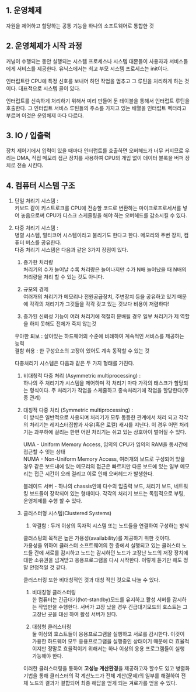 1\. 운영체제
----------
자원을 제어하고 할당하는 공통 기능을 하나의 소프트웨어로 통합한 것  

2\. 운영체제가 시작 과정
------------------
커널이 수행되는 동안 실행되는 시스템 프로세스나 시스템 대몬들이 사용자과 서비스들에게 서비스를 제공한다. 유닉스에서는 최고 부모 시스템 프로세스는 init이다.  

인터럽트란 CPU에 특정 신호를 보내어 하던 작업을 멈추고 그 루틴을 처리하게 하는 것이다. 대표적으로 시스템 콜이 있다.

인터럽트를 신속하게 처리하기 위해서 미리 만들어 둔 테이블을 통해서 인터럽트 루틴을 호출한다. 그 인터럽트 서비스 루틴들의 주소를 가지고 있는 배열을 인터럽트 벡터라고 부르며 이것은 운영체제 마다 다르다.

3\. IO / 입출력
---------------
장치 제어기에서 입력이 있을 때마다 인터럽트를 호출하면 오버헤드가 너무 커지므로 우리는 DMA, 직접 메모리 접근 장치를 사용하여 CPU의 개입 없이 데이터 블록을 버퍼 장치로 전송 시킨다.

4\. 컴퓨터 시스템 구조
--------------------
1. 단일 처리기 시스템 :  
키보드 같이 키스트로크를 CPU에 전송할 코드로 변환하는 마이크로프로세서를 넣어 놓음으로써 CPU가 디스크 스케줄링을 해야 하는 오버헤드를 감소시킬 수 있다.

2. 다중 처리기 시스템 :  
병렬 시스템, 멀티코어 시스템이라고 불리기도 한다고 한다.
메모리와 주변 장치, 컴퓨터 버스를 공유한다.  
다중 처리기 시스템은 다음과 같은 3가지 장점이 있다.  
    1. 증가한 처리량  
        처리기의 수가 늘어날 수록 처리량은 늘어나지만 수가 N배 늘어났을 때 N배의 처리량을 처리 할 수 있는 것도 아니다.

    2. 규모의 경제  
        여러개의 처리기가 메모리나 전원공급장치, 주변장치 등을 공유하고 있기 때문에 각각의 처리기가 그것들을 각각 갖고 있는 것보다 비용이 저렴하다!

    3. 증가된 신뢰성
        기능이 여러 처리기에 적절히 분배될 경우 일부 처리기가 제 역할을 하지 못해도 전체가 죽지 않는것 

    우아한 퇴보 : 살아있는 하드웨어의 수준에 비례하여 계속적인 서비스를 제공하는 능력  
    결함 허용 : 한 구성요소의 고장이 있어도 계속 동작할 수 있는 것

    다충처리기 시스템은 다음과 같은 두 가지 형태를 가진다.  
    1. 비대칭적 다중 처리 (Asymmetric multiprocessing) :  
        하나의 주 처리기가 시스템을 제어하며 각 처리기 마다 가각의 태스크가 할당되는 형식이다.
        주 처리기가 작업을 스케줄하고 종속처리기에 작업을 할당한다(주종 관계)

    2. 대칭적 다중 처리 (Symmetric multiprocessing) :  
        이 방식은 일반적으로 사용되며 처리기가 모두 동등한 관계에서 처리 되고 각각의 처리기는 레지스터집합과 사유(혹은 로컬) 캐시를 지닌다. 이 경우 어떤 처리기는 과부하에 걸리는 한편 어떤 처리기는 쉬고 있는 상호아이 벌어질 수 있다.

        UMA - Uniform Memory Access, 임의의 CPU가 임의의 RAM을 동시간에 접근할 수 잇는 상태  
        NUMA - Non-Uniform Memory Access, 여러개의 보드로 구성되어 있을 경우 같은 보드내에 있는 메모리의 접근은 빠르지만 다른 보드에 있는 일부 메모리는 접근 시간이 오래 걸리고 이로 인해 오버헤드가 발생한다.

        블레이드 서버 - 하나의 chassis안에 다수의 입출력 보드, 처리기 보드, 네트워킹 보드들이 장착되어 있는 형태이다. 각각의 처리기 보드는 독립적으로 부팅, 운영체제를 수행 할 수 있다.

    3. 클러스터형 시스템(Clustered Systems)  
        1. 약결함 : 두개 이상의 독자적 시스템 또는 노드들을 연결하여 구성하는 방식  

        클러스팅의 목적은 높은 가용성(availability)를 제공하기 위한 것이다.  
        가용성을 위하여 클러스터 소프트웨어의 한 층에서 실행되고 있는 클러스터 노드들 간에 서로를 감시하고 노드는 감시하던 노드가 고장난 노드의 저장 장치에 대한 소유권을 넘겨받고 응용프로그램을 다시 시작한다. 이렇게 듣기만 해도 정말 안정적일 것 같다.  

        클러스터링 또한 비대칭적인 것과 대칭 적인 것으로 나눌 수 있다.
        1. 비대칭형 클러스터링  
            한 컴퓨터는 긴급대기(hot-standby)모드를 유지하고 활성 서버를 감시하는 작업만을 수행한다. 서버가 고장 났을 경우 긴급대기모드의 호스트는 그 
            고장난 곳을 대신 하여 활성 서버가 된다.

        2. 대칭형 클러스터링  
            둘 이상의 호스트들이 응용프로그램을 실행하고 서로를 감시한다. 이것이 가용한 하드웨어 모두 응용프로그램을 실행중인 상태이기 때문에 더 효율적이지만 정말로 효율적이기 위해서는 하나 이상의 응용 프로그램들이 실행 가능해야 한다.

        이러한 클러스터링을 통하여 **고성능 계산환경**을 제공하고자 할수도 있고 병렬화 기법을 통해 클러스터의 각 계산노드가 전체 계산(문제)의 일부를 해결하여 전체 노드의 결과가 결합되어 최종 해답을 얻게 되는 겨로가를 얻을 수 있다.